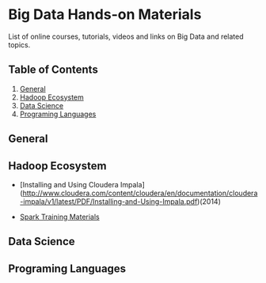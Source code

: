 Big Data Hands-on Materials
==============

List of online courses, tutorials, videos and links on Big Data and related topics.

## <a name='TOC'>Table of Contents</a>

  1. [General](#general)
  2. [Hadoop Ecosystem](#hadoop-ecosys)
  3. [Data Science](#data-science)
  4. [Programing Languages](#prog-lang)

## <a name='general'> General

## <a name='hadoop-ecosys'> Hadoop Ecosystem

* [Installing and Using Cloudera Impala] (http://www.cloudera.com/content/cloudera/en/documentation/cloudera-impala/v1/latest/PDF/Installing-and-Using-Impala.pdf)(2014)

* [Spark Training Materials](https://spark.apache.org/documentation.html) 


## <a name='data-science'> Data Science

## <a name='prog-lang'> Programing Languages

